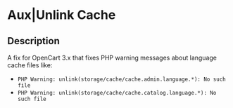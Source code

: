 # Aux|Unlink Cache

## Description
A fix for OpenCart 3.x that fixes PHP warning messages about language cache files like:
- `PHP Warning: unlink(storage/cache/cache.admin.language.*): No such file`
- `PHP Warning: unlink(storage/cache/cache.catalog.language.*): No such file`
